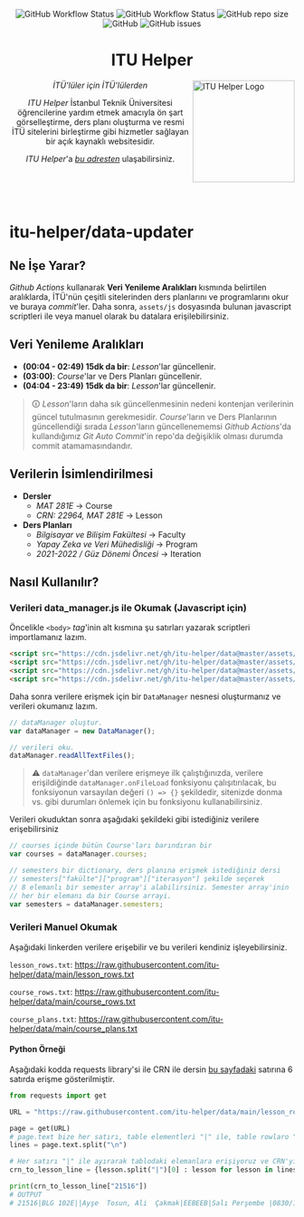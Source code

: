 <div align="center">

![GitHub Workflow Status](https://img.shields.io/github/workflow/status/itu-helper/data/Refresh%20Lessons?label=Refreshing%20Lesson%20Data&style=flat-square)
![GitHub Workflow Status](https://img.shields.io/github/workflow/status/itu-helper/data/Refresh%20Courses%20&%20Course%20Plans?label=Refreshing%20Course%20Data&style=flat-square)
![GitHub repo size](https://img.shields.io/github/repo-size/itu-helper/data?style=flat-square)
![GitHub](https://img.shields.io/github/license/itu-helper/data?style=flat-square)
![GitHub issues](https://img.shields.io/github/issues-raw/itu-helper/data)

# **ITU Helper**

</div>
    
<div align="left">
    <img src="https://raw.githubusercontent.com/itu-helper/home/main/images/logo.png" align="right"
     alt="ITU Helper Logo" width="180" height="180">
</div>
<div align="center">

_İTÜ'lüler için İTÜ'lülerden_

_ITU Helper_ İstanbul Teknik Üniversitesi öğrencilerine yardım etmek amacıyla ön şart görselleştirme, ders planı oluşturma ve resmi İTÜ sitelerini birleştirme gibi hizmetler sağlayan bir açık kaynaklı websitesidir.

_ITU Helper_'a [_bu adresten_](https://itu-helper.github.io/home/) ulaşabilirsiniz.

</div>
<br>
<br>
<br>

# **itu-helper/data-updater**

## **Ne İşe Yarar?**

_Github Actions_ kullanarak **Veri Yenileme Aralıkları** kısmında belirtilen aralıklarda, İTÜ'nün çeşitli sitelerinden ders planlarını ve programlarını okur ve buraya _commit_'ler. Daha sonra, `assets/js` dosyasında bulunan javascript scriptleri ile veya manuel olarak bu datalara erişilebilirsiniz.

## **Veri Yenileme Aralıkları**

-   **(00:04 - 02:49) 15dk da bir**: _Lesson_'lar güncellenir.
-   **(03:00)**: _Course_'lar ve Ders Planları güncellenir.
-   **(04:04 - 23:49) 15dk da bir**: _Lesson_'lar güncellenir.

> 🛈 _Lesson_'ların daha sık güncellenmesinin nedeni kontenjan verilerinin güncel tutulmasının gerekmesidir. _Course_'ların ve Ders Planlarının güncellendiği sırada _Lesson_'ların güncellenememsi _Github Actions_'da kullandığımız _Git Auto Commit_'in repo'da değişiklik olması durumda commit atamamasındandır.

## **Verilerin İsimlendirilmesi**

-   **Dersler**
    -   _MAT 281E_ → Course
    -   _CRN: 22964, MAT 281E_ → Lesson
-   **Ders Planları**
    -   _Bilgisayar ve Bilişim Fakültesi_ → Faculty
    -   _Yapay Zeka ve Veri Mühedisliği_ → Program
    -   _2021-2022 / Güz Dönemi Öncesi_ → Iteration

## **Nasıl Kullanılır?**

### **Verileri data_manager.js ile Okumak (Javascript için)**

Öncelikle `<body>` _tag_'inin alt kısmına şu satırları yazarak scriptleri importlamanız lazım.

```html
<script src="https://cdn.jsdelivr.net/gh/itu-helper/data@master/assets/js/lesson.js"></script>
<script src="https://cdn.jsdelivr.net/gh/itu-helper/data@master/assets/js/course.js"></script>
<script src="https://cdn.jsdelivr.net/gh/itu-helper/data@master/assets/js/course_group.js"></script>
<script src="https://cdn.jsdelivr.net/gh/itu-helper/data@master/assets/js/data_manager.js"></script>
```

Daha sonra verilere erişmek için bir `DataManager` nesnesi oluşturmanız ve verileri okumanız lazım.

```javascript
// dataManager oluştur.
var dataManager = new DataManager();

// verileri oku.
dataManager.readAllTextFiles();
```

> :warning: `dataManager`'dan verilere erişmeye ilk çalıştığınızda, verilere erişildiğinde `dataManager.onFileLoad` fonksiyonu çalışıtırılacak, bu fonksiyonun varsayılan değeri `() => {}` şekildedir, sitenizde donma vs. gibi durumları önlemek için bu fonksiyonu kullanabilirsiniz.

Verileri okuduktan sonra aşağıdaki şekildeki gibi istediğiniz verilere erişebilirsiniz

```javascript
// courses içinde bütün Course'ları barındıran bir
var courses = dataManager.courses;

// semesters bir dictionary, ders planına erişmek istediğiniz dersi
// semesters["fakülte"]["program"]["iterasyon"] şekilde seçerek
// 8 elemanlı bir semester array'i alabilirsiniz. Semester array'inin
// her bir elemanı da bir Course arrayi.
var semesters = dataManager.semesters;
```

### **Verileri Manuel Okumak**

Aşağıdaki linkerden verilere erişebilir ve bu verileri kendiniz işleyebilirsiniz.

`lesson_rows.txt`: https://raw.githubusercontent.com/itu-helper/data/main/lesson_rows.txt

`course_rows.txt`: https://raw.githubusercontent.com/itu-helper/data/main/course_rows.txt

`course_plans.txt`: https://raw.githubusercontent.com/itu-helper/data/main/course_plans.txt

#### **Python Örneği**

Aşağıdaki kodda requests library'si ile CRN ile dersin [bu sayfadaki](https://www.sis.itu.edu.tr/TR/ogrenci/ders-programi/ders-programi.php?seviye=LS) satırına 6 satırda erişme gösterilmiştir.

```python
from requests import get

URL = "https://raw.githubusercontent.com/itu-helper/data/main/lesson_rows.txt"

page = get(URL)
# page.text bize her satırı, table elementleri "|" ile, table rowlaro "\n" ile ayrılmış şekilde returnler.
lines = page.text.split("\n")

# Her satırı "|" ile ayırarak tablodaki elemanlara erişiyoruz ve CRN'yi dictionary'nin key'i olacak şekilde dictionary compherension yapıyoruz.
crn_to_lesson_line = {lesson.split("|")[0] : lesson for lesson in lines}

print(crn_to_lesson_line["21516"])
# OUTPUT
# 21516|BLG 102E||Ayşe  Tosun, Ali  Çakmak|EEBEEB|Salı Perşembe |0830/1129 1530/1729 |5102 6307 |110|85|BLG, BLGE, CEN
```
